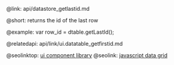 @link: api/datastore_getlastid.md

@short:
	returns the id of the last row
    
@example:
var row_id = dtable.getLastId();

@relatedapi:
	api/link/ui.datatable_getfirstid.md

@seolinktop: [ui component library](https://webix.com)
@seolink: [javascript data grid](https://webix.com/widget/datatable/)